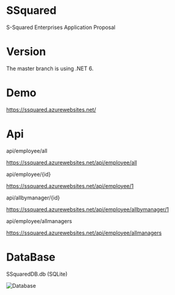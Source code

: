 # SSquared
S-Squared Enterprises Application Proposal
# Version 
The master branch is using .NET 6.
# Demo
https://ssquared.azurewebsites.net/
# Api
api/employee/all

https://ssquared.azurewebsites.net/api/employee/all

api/employee/{id}

https://ssquared.azurewebsites.net/api/employee/1

api/allbymanager/{id}

https://ssquared.azurewebsites.net/api/employee/allbymanager/1

api/employee/allmanagers

https://ssquared.azurewebsites.net/api/employee/allmanagers
# DataBase
SSquaredDB.db (SQLite)

![Database](https://user-images.githubusercontent.com/72993737/165042579-d4b07b48-f219-4a67-bc67-4b5480357f35.jpg)
